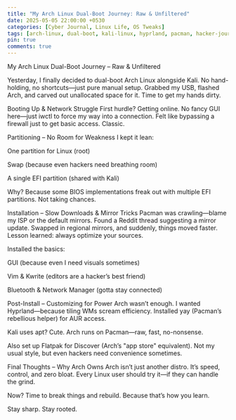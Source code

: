 ```yaml
---
title: "My Arch Linux Dual-Boot Journey: Raw & Unfiltered"
date: 2025-05-05 22:00:00 +0530
categories: [Cyber Journal, Linux Life, OS Tweaks]
tags: [arch-linux, dual-boot, kali-linux, hyprland, pacman, hacker-journal, raw-linux]
pin: true
comments: true
---
```

My Arch Linux Dual-Boot Journey – Raw & Unfiltered

Yesterday, I finally decided to dual-boot Arch Linux alongside Kali. No hand-holding, no shortcuts—just pure manual setup. Grabbed my USB, flashed Arch, and carved out unallocated space for it. Time to get my hands dirty.

Booting Up & Network Struggle
First hurdle? Getting online. No fancy GUI here—just iwctl to force my way into a connection. Felt like bypassing a firewall just to get basic access. Classic.

Partitioning – No Room for Weakness
I kept it lean:

One partition for Linux (root)

Swap (because even hackers need breathing room)

A single EFI partition (shared with Kali)

Why? Because some BIOS implementations freak out with multiple EFI partitions. Not taking chances.

Installation – Slow Downloads & Mirror Tricks
Pacman was crawling—blame my ISP or the default mirrors. Found a Reddit thread suggesting a mirror update. Swapped in regional mirrors, and suddenly, things moved faster. Lesson learned: always optimize your sources.

Installed the basics:

GUI (because even I need visuals sometimes)

Vim & Kwrite (editors are a hacker’s best friend)

Bluetooth & Network Manager (gotta stay connected)

Post-Install – Customizing for Power
Arch wasn’t enough. I wanted Hyprland—because tiling WMs scream efficiency. Installed yay (Pacman’s rebellious helper) for AUR access.

Kali uses apt? Cute. Arch runs on Pacman—raw, fast, no-nonsense.

Also set up Flatpak for Discover (Arch’s "app store" equivalent). Not my usual style, but even hackers need convenience sometimes.

Final Thoughts – Why Arch Owns
Arch isn’t just another distro. It’s speed, control, and zero bloat. Every Linux user should try it—if they can handle the grind.

Now? Time to break things and rebuild. Because that’s how you learn.

Stay sharp. Stay rooted.
